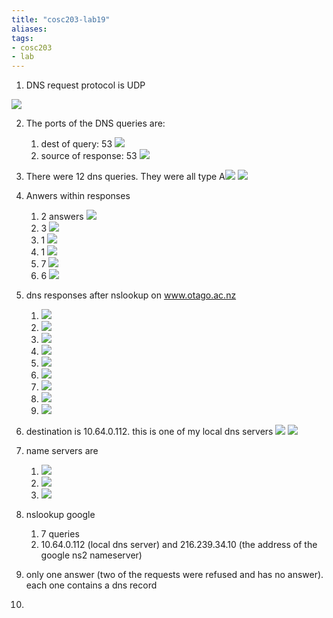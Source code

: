 ```yaml
---
title: "cosc203-lab19"
aliases: 
tags: 
- cosc203
- lab
---
```


1. DNS request protocol is UDP 

![](https://i.imgur.com/dSOSdRK.png)

2. The ports of the DNS queries are:
	1. dest of query: 53 ![](https://i.imgur.com/FoAwUQV.png)
	2. source of response: 53 ![](https://i.imgur.com/knH3W2I.png)

3. There were 12 dns queries. They were all type A![](https://i.imgur.com/nFGVbI7.png) ![](https://i.imgur.com/uKkUuFG.png)

4. Anwers within responses
	1. 2 answers ![](https://i.imgur.com/plLag5j.png)
	2. 3 ![](https://i.imgur.com/5AKS2tn.png)
	3. 1 ![](https://i.imgur.com/srCM9oq.png)
	4. 1 ![](https://i.imgur.com/lALFEjL.png)
	5. 7 ![](https://i.imgur.com/OXFBaOy.png)
	6. 6 ![](https://i.imgur.com/MHOIR2B.png)

5. dns responses after nslookup on www.otago.ac.nz
	1. ![](https://i.imgur.com/PRKiVlq.png)
	2. ![](https://i.imgur.com/d1P36MI.png)
	3. ![](https://i.imgur.com/drMqoQG.png)
	4. ![](https://i.imgur.com/gprPSoO.png)
	5. ![](https://i.imgur.com/u3Imagz.png)
	6. ![](https://i.imgur.com/M1ZFhwF.png)
	7. ![](https://i.imgur.com/bgVmCub.png)
	8. ![](https://i.imgur.com/eiHDN1m.png)
	9. ![](https://i.imgur.com/7A5aHYe.png)

6. destination is 10.64.0.112. this is one of my local dns servers ![](https://i.imgur.com/lz8MBcI.png) ![](https://i.imgur.com/xIaz0vH.png)

7. name servers are
	1. ![](https://i.imgur.com/EQqLyDa.png)
	2. ![](https://i.imgur.com/Xq4FHUr.png)
	3. ![](https://i.imgur.com/v2gcibe.png)

8. nslookup google
	1. 7 queries
	2. 10.64.0.112 (local dns server) and 216.239.34.10 (the address of the google ns2 nameserver)

9. only one answer (two of the requests were refused and has no answer). each one contains a dns record
10. 

